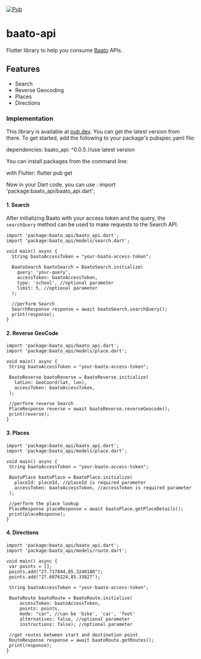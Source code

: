 [![Pub](https://img.shields.io/pub/v/baato_api.svg)](https://pub.dev/packages/baato_api)

# baato-api

Flutter library to help you consume [Baato](https://baato.io) APIs.

## Features

* Search
* Reverse Geocoding
* Places
* Directions

### Implementation

This library is available at [pub.dev](https://pub.dev/packages/baato_api/). You can get the latest version from there. To get started, add the following to your package's pubspec.yaml file:

dependencies:
  baato_api: ^0.0.5 //use latest version

You can install packages from the command line:

with Flutter: flutter pub get

Now in your Dart code, you can use : import 'package:baato_api/baato_api.dart';

 #### 1. Search 
 After initializing Baato with your access token and the query, the `searchQuery` method can be used to make requests to the Search API.
 
```
import 'package:baato_api/baato_api.dart';
import 'package:baato_api/models/search.dart';

void main() async {
  String baatoAccessToken = "your-baato-access-token";

  BaatoSearch baatoSearch = BaatoSearch.initialize(
    query: 'your-query',
    accessToken: baatoAccessToken,
    type: 'school', //optional parameter
    limit: 5, //optional parameter
  );

  //perform Search
  SearchResponse response = await baatoSearch.searchQuery();
  print(response);
}

```
 #### 2. Reverse GeoCode

 ```
import 'package:baato_api/baato_api.dart';
import 'package:baato_api/models/place.dart';

void main() async {
  String baatoAccessToken = "your-baato-access-token";

  BaatoReverse baatoReverse = BaatoReverse.initialize(
    latLon: GeoCoord(lat, lon),
    accessToken: baatoAccessToken,
  );

  //perform reverse Search
  PlaceResponse reverse = await baatoReverse.reverseGeocode();
  print(reverse);
}

```
#### 3. Places

 ```
import 'package:baato_api/baato_api.dart';
import 'package:baato_api/models/place.dart';

void main() async {
  String baatoAccessToken = "your-baato-access-token";

  BaatoPlace baatoPlace = BaatoPlace.initialize(
    placeId: placeId, //placeId is required parameter
    accessToken: baatoAccessToken, //accessToken is required parameter
  );

  //perform the place lookup
  PlaceResponse placeResponse = await baatoPlace.getPlaceDetails();
  print(placeResponse);
}

```
#### 4. Directions

 ```
import 'package:baato_api/baato_api.dart';
import 'package:baato_api/models/route.dart';

void main() async {
  var points = [];
  points.add("27.717844,85.3248188");
  points.add("27.6876224,85.33827");

  String baatoAccessToken = "your-baato-access-token";

  BaatoRoute baatoRoute = BaatoRoute.initialize(
      accessToken: baatoAccessToken,
      points: points,
      mode: "car", //can be 'bike', 'car', 'foot'
      alternatives: false, //optional parameter
      instructions: false); //optional parameter

  //get routes between start and destination point
  RouteResponse response = await baatoRoute.getRoutes();
  print(response);
}

```
